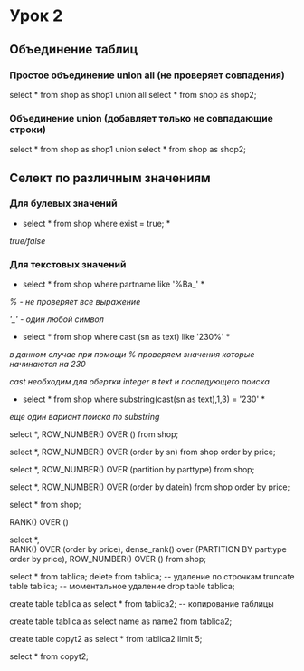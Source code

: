 # Урок 2

## Объединение таблиц

### Простое объединение **union all** (не проверяет совпадения)
select * from shop as shop1
union all
select * from shop as shop2;

### Объединение **union** (добавляет только не совпадающие строки)
select * from shop as shop1
union 
select * from shop as shop2;

## Селект по различным значениям 

### Для булевых значений

* select * from shop where exist = true; *

*true/false*

### Для текстовых значений

* select * from shop where partname like '%Ba_' *

*% - не проверяет все выражение*

*'_' - один любой символ*

* select * from shop where cast (sn as text) like '230%' *

*в данном случае при помощи % проверяем значения которые начинаются на 230*

*cast необходим для обертки integer в text и последующего поиска*

* select * from shop where substring(cast(sn as text),1,3) = '230' *

*еще один вариант поиска по substring*

select *, ROW_NUMBER() OVER () from shop;

select *, ROW_NUMBER() OVER (order by sn) from shop order by price;


select *, ROW_NUMBER() OVER (partition by parttype) from shop;

select *, ROW_NUMBER() OVER (order by datein) from shop order by price;


select * from shop;

RANK() OVER ()

select *,  
RANK() OVER (order by price),
dense_rank() over (PARTITION BY parttype order by price),
ROW_NUMBER() OVER ()
from shop;


select * from tablica;
delete from tablica; -- удаление по строчкам
truncate table tablica; -- моментальное удаление
drop table tablica;

create table tablica as 
select * from tablica2; -- копирование таблицы

create table tablica as 
select name as name2 from tablica2;

create table copyt2 as
select * from tablica2 limit 5;

select * from copyt2;
